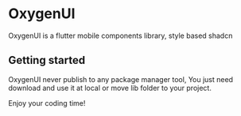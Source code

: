 # OxygenUI

OxygenUI is a flutter mobile components library, style based shadcn

## Getting started

OxygenUI never publish to any package manager tool, You just need download and use it at local or move lib folder to your project.

Enjoy your coding time!